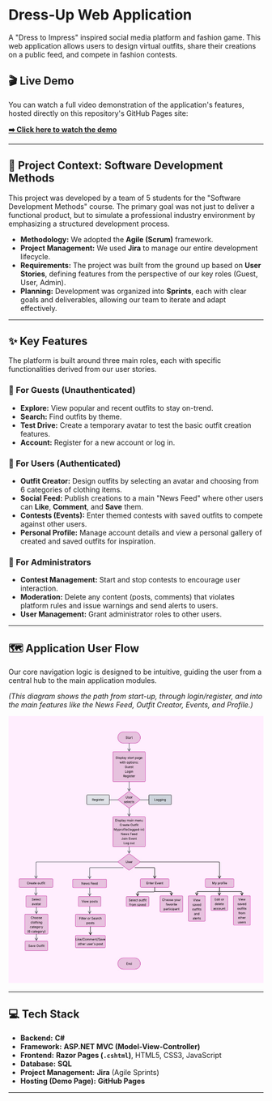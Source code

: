 # Dress-Up Web Application

A "Dress to Impress" inspired social media platform and fashion game. This web application allows users to design virtual outfits, share their creations on a public feed, and compete in fashion contests.

## 🎬 Live Demo

You can watch a full video demonstration of the application's features, hosted directly on this repository's GitHub Pages site:

**[➡️ Click here to watch the demo](https://Denisa2004.github.io/Dress-Up-Web-Application/)**

---

## 📖 Project Context: Software Development Methods

This project was developed by a team of 5 students for the "Software Development Methods" course. The primary goal was not just to deliver a functional product, but to simulate a professional industry environment by emphasizing a structured development process.

* **Methodology:** We adopted the **Agile (Scrum)** framework.
* **Project Management:** We used **Jira** to manage our entire development lifecycle.
* **Requirements:** The project was built from the ground up based on **User Stories**, defining features from the perspective of our key roles (Guest, User, Admin).
* **Planning:** Development was organized into **Sprints**, each with clear goals and deliverables, allowing our team to iterate and adapt effectively.

---

## ✨ Key Features

The platform is built around three main roles, each with specific functionalities derived from our user stories.

### 👤 For Guests (Unauthenticated)
* **Explore:** View popular and recent outfits to stay on-trend.
* **Search:** Find outfits by theme.
* **Test Drive:** Create a temporary avatar to test the basic outfit creation features.
* **Account:** Register for a new account or log in.

### 🎀 For Users (Authenticated)
* **Outfit Creator:** Design outfits by selecting an avatar and choosing from 6 categories of clothing items.
* **Social Feed:** Publish creations to a main "News Feed" where other users can **Like**, **Comment**, and **Save** them.
* **Contests (Events):** Enter themed contests with saved outfits to compete against other users.
* **Personal Profile:** Manage account details and view a personal gallery of created and saved outfits for inspiration.

### 👑 For Administrators
* **Contest Management:** Start and stop contests to encourage user interaction.
* **Moderation:** Delete any content (posts, comments) that violates platform rules and issue warnings and send alerts to users.
* **User Management:** Grant administrator roles to other users.

---

## 🗺️ Application User Flow

Our core navigation logic is designed to be intuitive, guiding the user from a central hub to the main application modules.

*(This diagram shows the path from start-up, through login/register, and into the main features like the News Feed, Outfit Creator, Events, and Profile.)*

![User Flow Diagram](workflow.jpeg)

---

## 💻 Tech Stack

* **Backend:** **C#**
* **Framework:** **ASP.NET MVC (Model-View-Controller)**
* **Frontend:** **Razor Pages (`.cshtml`)**, HTML5, CSS3, JavaScript
* **Database:** **SQL**
* **Project Management:** **Jira** (Agile Sprints)
* **Hosting (Demo Page):** **GitHub Pages**

---
